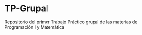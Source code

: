 # TP-Grupal
Repositorio del primer Trabajo Práctico grupal de las materias de Programación I y Matemática
